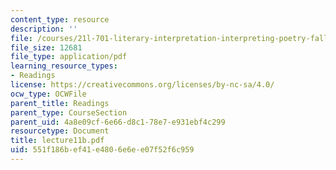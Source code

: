 ```yaml
---
content_type: resource
description: ''
file: /courses/21l-701-literary-interpretation-interpreting-poetry-fall-2003/551f186bef41e4806e6ee07f52f6c959_lecture11b.pdf
file_size: 12681
file_type: application/pdf
learning_resource_types:
- Readings
license: https://creativecommons.org/licenses/by-nc-sa/4.0/
ocw_type: OCWFile
parent_title: Readings
parent_type: CourseSection
parent_uid: 4a8e09cf-6e66-d8c1-78e7-e931ebf4c299
resourcetype: Document
title: lecture11b.pdf
uid: 551f186b-ef41-e480-6e6e-e07f52f6c959
---
```

